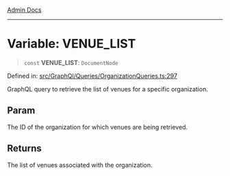 [Admin Docs](/)

***

# Variable: VENUE\_LIST

> `const` **VENUE\_LIST**: `DocumentNode`

Defined in: [src/GraphQl/Queries/OrganizationQueries.ts:297](https://github.com/PalisadoesFoundation/talawa-admin/blob/main/src/GraphQl/Queries/OrganizationQueries.ts#L297)

GraphQL query to retrieve the list of venues for a specific organization.

## Param

The ID of the organization for which venues are being retrieved.

## Returns

The list of venues associated with the organization.
